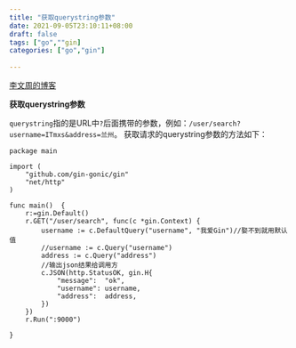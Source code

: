 ```yaml
---
title: "获取querystring参数"
date: 2021-09-05T23:10:11+08:00
draft: false
tags: ["go",""gin]
categories: ["go","gin"]
 
---
```



[李文周的博客](https://www.liwenzhou.com/posts/Go/Gin_framework/)



**获取querystring参数**

`querystring`指的是URL中`?`后面携带的参数，例如：`/user/search?username=ITmxs&address=兰州`。 获取请求的querystring参数的方法如下：

```
package main

import (
	"github.com/gin-gonic/gin"
	"net/http"
)

func main()  {
	r:=gin.Default()
	r.GET("/user/search", func(c *gin.Context) {
		username := c.DefaultQuery("username", "我爱Gin")//娶不到就用默认值
		//username := c.Query("username")
		address := c.Query("address")
		//输出json结果给调用方
		c.JSON(http.StatusOK, gin.H{
			"message":  "ok",
			"username": username,
			"address":  address,
		})
	})
	r.Run(":9000")

}

```


